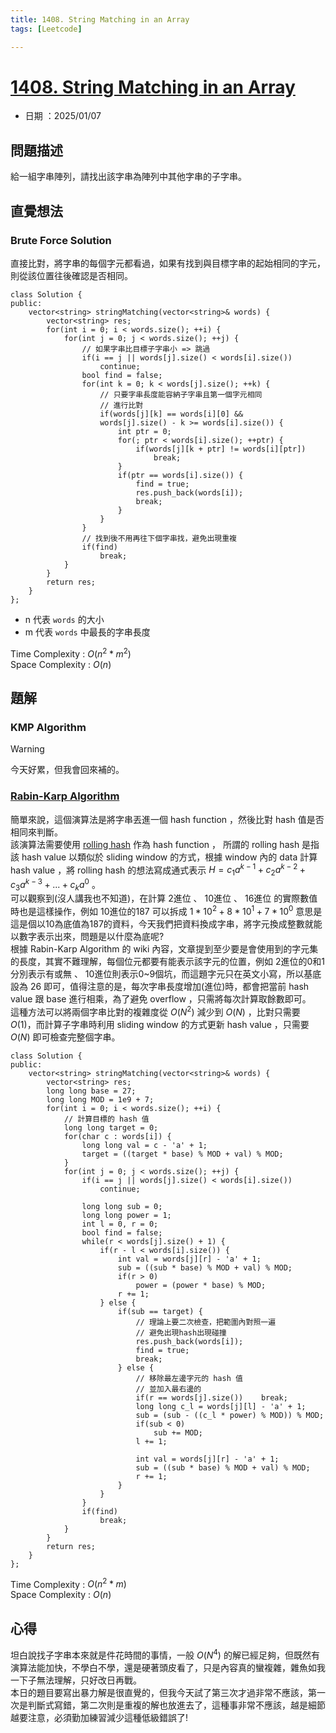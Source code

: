 ```yaml
---
title: 1408. String Matching in an Array
tags: [Leetcode]

---
```


# [1408. String Matching in an Array](https://leetcode.com/problems/string-matching-in-an-array/description/)  
+ 日期 ：2025/01/07  

## 問題描述  
給一組字串陣列，請找出該字串為陣列中其他字串的子字串。  

## 直覺想法  
### Brute Force Solution  
直接比對，將字串的每個字元都看過，如果有找到與目標字串的起始相同的字元，則從該位置往後確認是否相同。  

```cpp=
class Solution {
public:
    vector<string> stringMatching(vector<string>& words) {
        vector<string> res;
        for(int i = 0; i < words.size(); ++i) {
            for(int j = 0; j < words.size(); ++j) {
                // 如果字串比目標子字串小 => 跳過
                if(i == j || words[j].size() < words[i].size())
                    continue;
                bool find = false;
                for(int k = 0; k < words[j].size(); ++k) {
                    // 只要字串長度能容納子字串且第一個字元相同
                    // 進行比對
                    if(words[j][k] == words[i][0] && 
                    words[j].size() - k >= words[i].size()) {
                        int ptr = 0;
                        for(; ptr < words[i].size(); ++ptr) {
                            if(words[j][k + ptr] != words[i][ptr])
                                break;
                        }
                        if(ptr == words[i].size()) {
                            find = true;
                            res.push_back(words[i]);
                            break;
                        }
                    }
                }
                // 找到後不用再往下個字串找，避免出現重複
                if(find)
                    break;
            }
        }
        return res;
    }
};
```

+ n 代表 `words` 的大小  
+ m 代表 `words` 中最長的字串長度  

Time Complexity : $O(n^2 * m^2)$  
Space Complexity : $O(n)$  

## 題解  
### KMP Algorithm  
>[!Warning]
>今天好累，但我會回來補的。  
### [Rabin-Karp Algorithm](https://en.wikipedia.org/wiki/Rabin%E2%80%93Karp_algorithm)  

簡單來說，這個演算法是將字串丟進一個 hash function ，然後比對 hash 值是否相同來判斷。  
該演算法需要使用 [rolling hash](https://en.wikipedia.org/wiki/Rolling_hash) 作為 hash function ， 所謂的 rolling hash 是指該 hash value 以類似於 sliding window 的方式，根據 window 內的 data 計算 hash value ，將 rolling hash 的想法寫成通式表示 $H = c_1a^{k-1}+c_2a^{k-2}+c_3a^{k-3}+...+c_ka^0$ 。  
可以觀察到(沒人講我也不知道)，在計算 2進位 、 10進位 、 16進位 的實際數值時也是這樣操作，例如 10進位的187 可以拆成 $1*10^2+8*10^1+7*10^0$ 意思是這是個以10為底值為187的資料，今天我們把資料換成字串，將字元換成整數就能以數字表示出來，問題是以什麼為底呢?  
根據 Rabin-Karp Algorithm 的 wiki 內容，文章提到至少要是會使用到的字元集的長度，其實不難理解，每個位元都要有能表示該字元的位置，例如 2進位的0和1分別表示有或無 、 10進位則表示0~9個坑，而這題字元只在英文小寫，所以基底設為 26 即可，值得注意的是，每次字串長度增加(進位)時，都會把當前 hash value 跟 base 進行相乘，為了避免 overflow ，只需將每次計算取餘數即可。  
這種方法可以將兩個字串比對的複雜度從 $O(N^2)$ 減少到 $O(N)$ ，比對只需要 $O(1)$，而計算子字串時利用 sliding window 的方式更新 hash value ，只需要 $O(N)$ 即可檢查完整個字串。  


```cpp=
class Solution {
public:
    vector<string> stringMatching(vector<string>& words) {
        vector<string> res;
        long long base = 27;
        long long MOD = 1e9 + 7;
        for(int i = 0; i < words.size(); ++i) {
            // 計算目標的 hash 值
            long long target = 0;
            for(char c : words[i]) {
                long long val = c - 'a' + 1;
                target = ((target * base) % MOD + val) % MOD;
            }
            for(int j = 0; j < words.size(); ++j) {
                if(i == j || words[j].size() < words[i].size())
                    continue;
                
                long long sub = 0;
                long long power = 1;
                int l = 0, r = 0;
                bool find = false;
                while(r < words[j].size() + 1) {
                    if(r - l < words[i].size()) {
                        int val = words[j][r] - 'a' + 1;
                        sub = ((sub * base) % MOD + val) % MOD;
                        if(r > 0)
                            power = (power * base) % MOD;
                        r += 1;
                    } else {
                        if(sub == target) {
                            // 理論上要二次檢查，把範圍內對照一遍
                            // 避免出現hash出現碰撞
                            res.push_back(words[i]);
                            find = true;
                            break;
                        } else {
                            // 移除最左邊字元的 hash 值
                            // 並加入最右邊的
                            if(r == words[j].size())    break;
                            long long c_l = words[j][l] - 'a' + 1;
                            sub = (sub - ((c_l * power) % MOD)) % MOD;
                            if(sub < 0)
                                sub += MOD;
                            l += 1;
                            
                            int val = words[j][r] - 'a' + 1;
                            sub = ((sub * base) % MOD + val) % MOD;
                            r += 1;
                        }
                    }
                }
                if(find)
                    break;
            }
        }
        return res;
    }
};
```

Time Complexity : $O(n^2 * m)$  
Space Complexity : $O(n)$  

## 心得  
坦白說找子字串本來就是件花時間的事情，一般 $O(N^4)$ 的解已經足夠，但既然有演算法能加快，不學白不學，還是硬著頭皮看了，只是內容真的蠻複雜，雜魚如我一下子無法理解，只好改日再戰。  
本日的題目要寫出暴力解是很直覺的，但我今天試了第三次才過非常不應該，第一次是判斷式寫錯，第二次則是重複的解也放進去了，這種事非常不應該，越是細節越要注意，必須勤加練習減少這種低級錯誤了!  
